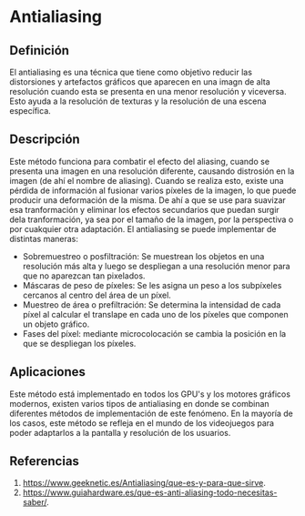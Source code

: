 # Antialiasing

## Definición
El antialiasing es una técnica que tiene como objetivo reducir las distorsiones y artefactos gráficos que aparecen en una imagn de alta resolución cuando esta se presenta en una menor resolución y viceversa. Esto ayuda a la resolución de texturas y la resolución de una escena específica. 

## Descripción
Este método funciona para combatir el efecto del aliasing, cuando se presenta una imagen en una resolución diferente, causando distrosión en la imagen (de ahí el nombre de aliasing). Cuando se realiza esto, existe una pérdida de información al fusionar varios píxeles de la imagen, lo que puede producir una deformación de la misma. De ahí a que se use para suavizar esa tranformación y eliminar los efectos secundarios que puedan surgir dela tranformación, ya sea por el tamaño de la imagen, por la perspectiva o por cuakquier otra adaptación. El antialiasing se puede implementar de distintas maneras:

* Sobremuestreo o posfiltración: Se muestrean los objetos en una resolución más alta y luego se despliegan a una resolución menor para que no aparezcan tan pixelados.
* Máscaras de peso de píxeles: Se les asigna un peso a los subpíxeles cercanos al centro del área de un píxel.
* Muestreo de área o prefiltración: Se determina la intensidad de cada píxel al calcular el translape en cada uno de los píxeles que componen un objeto gráfico.
* Fases del píxel: mediante microcolocación se cambia la posición en la que se despliegan los píxeles.

## Aplicaciones
Este método está implementado en todos los GPU's y los motores gráficos modernos, existen varios tipos de antialiasing en donde se combinan diferentes métodos de implementación de este fenómeno. En la mayoría de los casos, este método se refleja en el mundo de los videojuegos para poder adaptarlos a la pantalla y resolución de los usuarios.


## Referencias
1. https://www.geeknetic.es/Antialiasing/que-es-y-para-que-sirve.
2. https://www.guiahardware.es/que-es-anti-aliasing-todo-necesitas-saber/.
